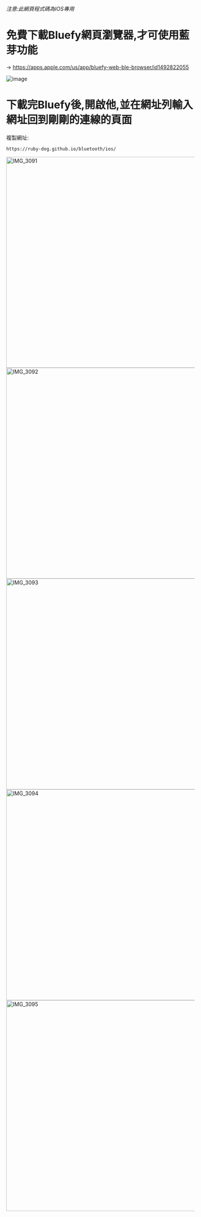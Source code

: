 _注意:此網頁程式碼為IOS專用_  
# 免費下載Bluefy網頁瀏覽器,才可使用藍芽功能  
-> https://apps.apple.com/us/app/bluefy-web-ble-browser/id1492822055  

![image](https://user-images.githubusercontent.com/65643745/117810094-91242800-b291-11eb-9707-988fd8681ab6.png)

# 下載完Bluefy後,開啟他,並在網址列輸入網址回到剛剛的連線的頁面
  
複製網址:
```
https://ruby-dog.github.io/bluetooth/ios/
```
<img width="563" alt="IMG_3091" src="https://user-images.githubusercontent.com/65643745/117819235-eebd7200-b29b-11eb-80ca-5f805277ecbe.PNG">
<img width="563" alt="IMG_3092" src="https://user-images.githubusercontent.com/65643745/117819264-f715ad00-b29b-11eb-8180-295b0f5fae47.PNG">
<img width="563" alt="IMG_3093" src="https://user-images.githubusercontent.com/65643745/117819308-009f1500-b29c-11eb-9f67-8cea421dc75d.PNG">
<img width="563" alt="IMG_3094" src="https://user-images.githubusercontent.com/65643745/117819320-03016f00-b29c-11eb-8135-e76bc038cc30.PNG">
<img width="563" alt="IMG_3095" src="https://user-images.githubusercontent.com/65643745/117819329-04cb3280-b29c-11eb-84a2-9294ea7ed004.PNG">
